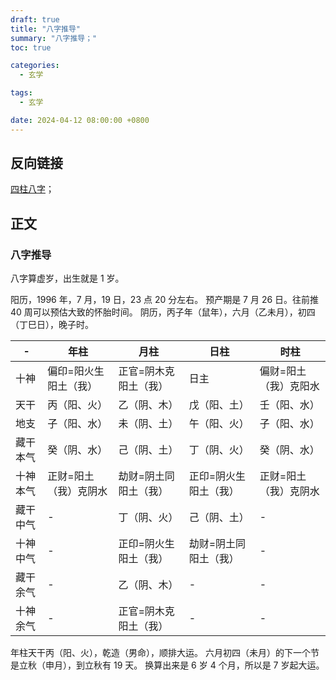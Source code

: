 ```yaml
---
draft: true
title: "八字推导"
summary: "八字推导；"
toc: true

categories:
  - 玄学

tags:
  - 玄学

date: 2024-04-12 08:00:00 +0800
---
```


## 反向链接

[四柱八字](/玄学/四柱八字)；

## 正文

### 八字推导

八字算虚岁，出生就是 1 岁。

阳历，1996 年，7 月，19 日，23 点 20 分左右。
预产期是 7 月 26 日。往前推 40 周可以预估大致的怀胎时间。
阴历，丙子年（鼠年），六月（乙未月），初四（丁巳日），晚子时。

| -    | 年柱          | 月柱          | 日柱          | 时柱          |
|------|-------------|-------------|-------------|-------------|
| 十神   | 偏印=阳火生阳土（我） | 正官=阴木克阳土（我） | 日主          | 偏财=阳土（我）克阳水 |
| 天干   | 丙（阳、火）      | 乙（阴、木）      | 戊（阳、土）      | 壬（阳、水）      |
| 地支   | 子（阳、水）      | 未（阴、土）      | 午（阳、火）      | 子（阳、水）      |
| 藏干本气 | 癸（阴、水）      | 己（阴、土）      | 丁（阴、火）      | 癸（阴、水）      |
| 十神本气 | 正财=阳土（我）克阴水 | 劫财=阴土同阳土（我） | 正印=阴火生阳土（我） | 正财=阳土（我）克阴水 |
| 藏干中气 | -           | 丁（阴、火）      | 己（阴、土）      | -           |
| 十神中气 | -           | 正印=阴火生阳土（我） | 劫财=阴土同阳土（我） | -           |
| 藏干余气 | -           | 乙（阴、木）      | -           | -           |
| 十神余气 | -           | 正官=阴木克阳土（我） | -           | -           |

年柱天干丙（阳、火），乾造（男命），顺排大运。
六月初四（未月）的下一个节是立秋（申月），到立秋有 19 天。
换算出来是 6 岁 4 个月，所以是 7 岁起大运。